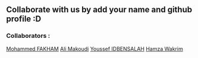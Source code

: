 ## Collaborate with us by add your name and github profile :D

### Collaborators :

[Mohammed FAKHAM](https://github.com/fakham)
[Ali Makoudi](https://github.com/alimkd)
[Youssef IDBENSALAH](https://github.com/Josephidbensalah)
[Hamza Wakrim](https://github.com/Hamza-Wakrim)
